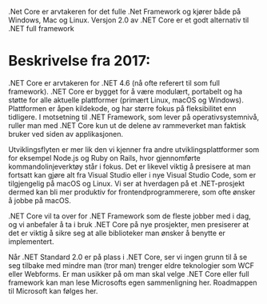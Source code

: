 .Net Core er arvtakeren for det fulle .Net Framework og kjører både på Windows, Mac og Linux. Versjon 2.0 av .NET Core er et godt alternativ til .NET  full framework

Beskrivelse fra 2017:
=====================
.NET Core er arvtakeren for .NET 4.6 (nå ofte referert til som full framework). .NET Core er bygget for å være modulært, portabelt og ha støtte for alle aktuelle plattformer (primært Linux, macOS og Windows). Plattformen er åpen kildekode, og har større fokus på fleksibilitet enn tidligere. I motsetning til .NET Framework, som lever på operativsystemnivå, ruller man med .NET Core kun ut de delene av rammeverket man faktisk bruker ved siden av applikasjonen.

Utviklingsflyten er mer lik den vi kjenner fra andre utviklingsplattformer som for eksempel Node.js og Ruby on Rails, hvor gjennomførte kommandolinjeverktøy står i fokus. Det er likevel viktig å presisere at man fortsatt kan gjøre alt fra Visual Studio eller i nye Visual Studio Code, som er tilgjengelig på macOS og Linux. Vi ser at hverdagen på et .NET-prosjekt dermed kan bli mer produktiv for frontendprogrammerere, som ofte ønsker å jobbe på macOS.

.NET Core vil ta over for .NET Framework som de fleste jobber med i dag, og vi anbefaler å ta i bruk .NET Core på nye prosjekter, men presiserer at det er viktig å sikre seg at alle biblioteker man ønsker å benytte er implementert.

Når .NET Standard 2.0 er på plass i .NET Core, ser vi ingen grunn til å se seg tilbake med mindre man (tror man) trenger eldre teknologier som WCF eller Webforms. Er man usikker på om man skal velge .NET Core eller full framework kan man lese Microsofts egen sammenligning her. Roadmappen til Microsoft kan følges her.
